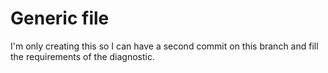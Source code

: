 # Generic file

I'm only creating this so I can have a second commit on this branch and fill the requirements of the diagnostic.
